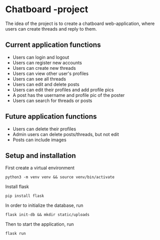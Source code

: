 # Chatboard -project
The idea of the project is to create a chatboard web-application, where users can create threads and reply to them. 

## Current application functions

* Users can login and logout
* Users can register new accounts
* Users can create new threads
* Users can view other user's profiles
* Users can see all threads
* Users can edit and delete posts
* Users can edit their profiles and add profile pics
* A post has the username and profile pic of the poster
* Users can search for threads or posts

## Future application functions

* Users can delete their profiles
* Admin users can delete posts/threads, but not edit
* Posts can include images

## Setup and installation

First create a virtual environment
```
python3 -m venv venv && source venv/bin/activate
```
Install flask
```
pip install flask
```

In order to initialize the database, run

```
flask init-db && mkdir static/uploads
```

Then to start the application, run

```
flask run
```



